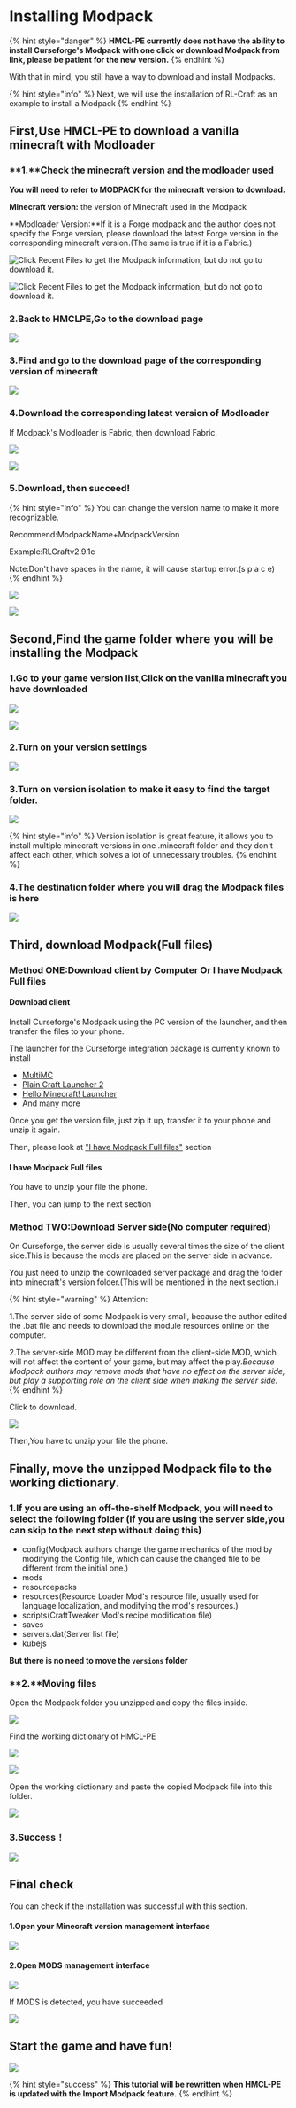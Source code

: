 # Installing Modpack

{% hint style="danger" %}
**HMCL-PE currently does not have the ability to install Curseforge's Modpack with one click or download Modpack from link, please be patient for the new version.**
{% endhint %}

With that in mind, you still have a way to download and install Modpacks.

{% hint style="info" %}
Next, we will use the installation of RL-Craft as an example to install a Modpack
{% endhint %}

## First,Use HMCL-PE to download a vanilla minecraft with Modloader

### **1.**Check the minecraft version and the modloader used

**You will need to refer to MODPACK for the minecraft version to download.**

**Minecraft version:** the version of Minecraft used in the Modpack

**Modloader Version:**If it is a Forge modpack and the author does not specify the Forge version, please download the latest Forge version in the corresponding minecraft version.(The same is true if it is a Fabric.)

![Click Recent Files to get the Modpack information, but do not go to download it.](<../../.gitbook/assets/image (8) (1).png>)

![Click Recent Files to get the Modpack information, but do not go to download it.](<../../.gitbook/assets/image (7) (2).png>)

### 2.Back to HMCLPE,Go to the download page

![](../../.gitbook/assets/Screenshot\_2022-08-16-15-00-31-30\_d17cc25ab2657fb.jpg)

### 3.Find and go to the download page of the corresponding version of minecraft

![](../../.gitbook/assets/Screenshot\_2022-08-16-15-00-45-11\_d17cc25ab2657fb.jpg)

### 4.Download the corresponding latest version of Modloader

If Modpack's Modloader is Fabric, then download Fabric.

![](../../.gitbook/assets/Screenshot\_2022-08-16-15-01-08-24\_d17cc25ab2657fb.jpg)

![](../../.gitbook/assets/Screenshot\_2022-08-16-15-01-11-11\_d17cc25ab2657fb.jpg)

### 5.Download, then succeed!

{% hint style="info" %}
You can change the version name to make it more recognizable.

Recommend:ModpackName+ModpackVersion

Example:RLCraftv2.9.1c

Note:Don't have spaces in the name, it will cause startup error.(s p a c e)
{% endhint %}

![](../../.gitbook/assets/Screenshot\_2022-08-16-15-01-22-49\_d17cc25ab2657fb.jpg)

![](../../.gitbook/assets/Screenshot\_2022-08-16-15-01-40-41\_d17cc25ab2657fb.jpg)

## Second,Find the game folder where you will be installing the Modpack

### 1.Go to your game version list,Click on the vanilla minecraft you have downloaded

![](../../.gitbook/assets/Screenshot\_2022-08-16-15-12-39-65\_d17cc25ab2657fb.jpg)

![](../../.gitbook/assets/Screenshot\_2022-08-16-15-13-42-33\_d17cc25ab2657fb.jpg)

### 2.Turn on your version settings

![](../../.gitbook/assets/Screenshot\_2022-08-16-15-14-05-37\_d17cc25ab2657fb.jpg)

### 3.Turn on version isolation to make it easy to find the target folder.

![](../../.gitbook/assets/Screenshot\_2022-08-16-15-14-24-89\_d17cc25ab2657fb.jpg)

{% hint style="info" %}
Version isolation is great feature, it allows you to install multiple minecraft versions in one .minecraft folder and they don't affect each other, which solves a lot of unnecessary troubles.
{% endhint %}

### 4.The destination folder where you will drag the Modpack files is here

![](../../.gitbook/assets/Screenshot\_2022-08-16-15-14-35-42\_d17cc25ab2657fb.jpg)

## Third, download Modpack(Full files)

### Method ONE:Download client by Computer Or I have Modpack Full files

#### Download client

Install Curseforge's Modpack using the PC version of the launcher, and then transfer the files to your phone.

The launcher for the Curseforge integration package is currently known to install

* [MultiMC](https://multimc.org/)
* [Plain Craft Launcher 2](https://afdian.net/p/e5c821a4b1ab11eb879b52540025c377)
* [Hello Minecraft! Launcher](https://hmcl.huangyuhui.net/)
* And many more

Once you get the version file, just zip it up, transfer it to your phone and unzip it again.

Then, please look at ["I have Modpack Full files"](installing-modpack.md#i-have-modpack-full-files) section

#### I have Modpack Full files

You have to unzip your file the phone.

Then, you can jump to the next section

### Method TWO:Download Server side(No computer required)

On Curseforge, the server side is usually several times the size of the client side.This is because the mods are placed on the server side in advance.

You just need to unzip the downloaded server package and drag the folder into minecraft's version folder.(This will be mentioned in the next section.)

{% hint style="warning" %}
Attention:

1.The server side of some Modpack is very small, because the author edited the .bat file and needs to download the module resources online on the computer.

2.The server-side MOD may be different from the client-side MOD, which will not affect the content of your game, but may affect the play._Because Modpack authors may remove mods that have no effect on the server side, but play a supporting role on the client side when making the server side._
{% endhint %}

Click to download.

![](<../../.gitbook/assets/image (4).png>)

Then,You have to unzip your file the phone.

## Finally, move the unzipped Modpack file to the working dictionary.

### 1.If you are using an off-the-shelf Modpack, you will need to select the following folder (If you are using the server side,you can skip to the next step without doing this)

* config(Modpack authors change the game mechanics of the mod by modifying the Config file, which can cause the changed file to be different from the initial one.)
* mods
* resourcepacks
* resources(Resource Loader Mod's resource file, usually used for language localization, and modifying the mod's resources.)
* scripts(CraftTweaker Mod's recipe modification file)
* saves
* servers.dat(Server list file)
* kubejs

**But there is no need to move the `versions` folder**

### **2.**Moving files

Open the Modpack folder you unzipped and copy the files inside.

![](../../.gitbook/assets/Screenshot\_2022-08-16-15-49-48-45\_846b44643ec609f.jpg)

Find the working dictionary of HMCL-PE

![](../../.gitbook/assets/Screenshot\_2022-08-16-15-50-22-11\_846b44643ec609f.jpg)

![](../../.gitbook/assets/Screenshot\_2022-08-16-15-50-31-96\_846b44643ec609f.jpg)

Open the working dictionary and paste the copied Modpack file into this folder.

![](../../.gitbook/assets/Screenshot\_2022-08-16-15-50-41-68\_846b44643ec609f.jpg)

### 3.Success！



![](../../.gitbook/assets/Screenshot\_2022-08-16-15-53-42-24\_846b44643ec609f.jpg)

## Final check

You can check if the installation was successful with this section.

#### 1.Open your Minecraft version management interface

![](../../.gitbook/assets/Screenshot\_2022-08-16-15-58-52-18\_d17cc25ab2657fb.jpg)

#### 2.Open MODS management interface

![](../../.gitbook/assets/Screenshot\_2022-08-16-15-59-04-34\_d17cc25ab2657fb.jpg)

If MODS is detected, you have succeeded

![](../../.gitbook/assets/Screenshot\_2022-08-16-15-59-13-14\_d17cc25ab2657fb.jpg)

## Start the game and have fun!

![](../../.gitbook/assets/Screenshot\_2022-08-16-15-59-23-06\_d17cc25ab2657fb.jpg)

{% hint style="success" %}
**This tutorial will be rewritten when HMCL-PE is updated with the Import Modpack feature.**
{% endhint %}

